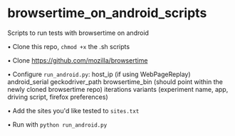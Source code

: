 # browsertime_on_android_scripts
Scripts to run tests with browsertime on android

• Clone this repo, `chmod +x` the .sh scripts

• Clone https://github.com/mozilla/browsertime

• Configure `run_android.py`:
    host_ip (if using WebPageReplay)
    android_serial
    geckodriver_path
    browsertime_bin (should point within the newly cloned browsertime repo)
    iterations
    variants (experiment name, app, driving script, firefox preferences)

• Add the sites you'd like tested to `sites.txt`

• Run with `python run_android.py`
